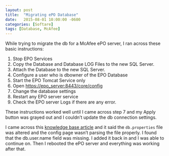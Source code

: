 ```yaml
---
layout: post
title:  "Migrating ePO Database"
date:   2015-08-01 10:00:00 -0600
categories: [Softare]
tags: [Database, McAfee]
---
```


While trying to migrate the db for a McAfee ePO server, I ran across these basic instructions:

1. Stop EPO Services
1. Copy the Database and Database LOG Files to the new SQL Server.
1. Attach the Database to the new SQL Server.
1. Configure a user who is dbowner of the EPO Database
1. Start the EPO Tomcat Service only
1. Open [https://epo_server:8443/core/config](https://epo_server:8443/core/config)
1. Change the database settings
1. Restart any EPO server service
1. Check the EPO server Logs if there are any error.

These instructions worked well until I came across step 7 and my Apply button was grayed out and I couldn’t update the db connection settings.

I came across this [knowledge base article](https://kc.mcafee.com/corporate/index?page=content&id=KB82251&ePO0814f) and it said the `db.properties` file was altered and the config page wasn’t parsing the file properly. I found that the db.user.name field was missing. I added it back in and I was able to continue on. Then I rebooted the ePO server and everything was working after that.
